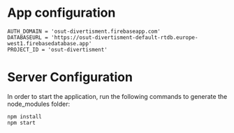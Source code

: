 # App configuration

```
AUTH_DOMAIN = 'osut-divertisment.firebaseapp.com'
DATABASEURL = 'https://osut-divertisment-default-rtdb.europe-west1.firebasedatabase.app'
PROJECT_ID = 'osut-divertisment'
```

# Server Configuration

In order to start the application, run the following commands to generate the node_modules folder:

```
npm install
npm start
```
